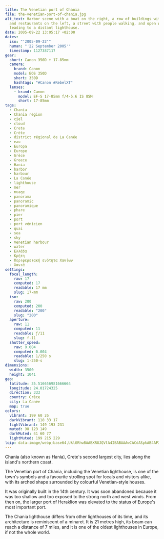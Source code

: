 ```yaml
---
title: The Venetian port of Chania
file: the-venetian-port-of-chania.jpg
alt_text: Harbor scene with a boat on the right, a row of buildings with shops
  and restaurants on the left, a street with people walking, and open water
  leading to a distant lighthouse.
date: 2005-09-22 13:05:17 +02:00
dates:
  iso: "'2005-09-22'"
  human: "'22 September 2005'"
  timestamp: 1127387117
gear:
  short: Canon 350D + 17-85mm
  camera:
    brand: Canon
    model: EOS 350D
    short: 350D
    hashtags: "#Canon #RebelXT"
  lenses:
    - brand: Canon
      model: EF-S 17-85mm f/4-5.6 IS USM
      short: 17-85mm
tags:
  - Chania
  - Chania region
  - ciel
  - cloud
  - Crete
  - Crète
  - district régional de La Canée
  - eau
  - Europa
  - Europe
  - Grèce
  - Greece
  - Hania
  - harbor
  - harbour
  - La Canée
  - lighthouse
  - mer
  - nuage
  - panorama
  - panoramic
  - panoramique
  - phare
  - pier
  - port
  - port vénicien
  - quai
  - sea
  - sky
  - Venetian harbour
  - water
  - Ελλάδα
  - Κρήτη
  - Περιφερειακή ενότητα Χανίων
  - Χανιά
settings:
  focal_length:
    raw: 17
    computed: 17
    readable: 17 mm
    slug: 17-mm
  iso:
    raw: 200
    computed: 200
    readable: "200"
    slug: "200"
  aperture:
    raw: 11
    computed: 11
    readable: ƒ/11
    slug: f-11
  shutter_speed:
    raw: 0.004
    computed: 0.004
    readable: 1/250 s
    slug: 1-250-s
dimensions:
  width: 3500
  height: 1041
geo:
  latitude: 35.516656981666664
  longitude: 24.01724325
  direction: 333
  country: Grèce
  city: La Canée
  map: true
colors:
  vibrant: 199 60 26
  darkVibrant: 118 33 17
  lightVibrant: 149 193 231
  muted: 98 123 149
  darkMuted: 41 60 77
  lightMuted: 199 215 229
lqip: data:image/webp;base64,UklGRhwBAABXRUJQVlA4IBABAAAwCACdASpkAB4AP3Gy0GG0rakmIksSkC4JQBk3j4hclXkAKxkKgU/qa8IPeNgMLzo5zHLuq1TnF83qvM8gteU8eyzoMimdJU45gAD667aOqit4xb/W/LF22fGIc7Wx5sRDIoCCdmCoU4ejW9CWnYGhmz9ozNo0H3Q70v+2YNH1oTwQcoI1v0heVWIBwim47I5NFbtysKKsYvswzMjfWtdNG+BG5jCb1oQuZwSZprImOlwRA9H5CIfkiI+5J0x1z5BNXqS7944XEHCG1EbevtgE52CV7oKZLlY1vMFeDF0bhFKQpHQiXfddhNibdasQteZtISo4qxWSwK7afe2ClKedEsNY/mF7AEu9s/cwFEiAAA==
---
```


Chania (also known as Hania), Crete's second largest city, lies along the island's northern coast.

The Venetian port of Chania, including the Venetian lighthouse, is one of the town's symbols and a favourite strolling spot for locals and visitors alike, with its arched shape surrounded by colourful Venetian-style houses.

It was originally built in the 14th century. It was soon abandoned because it was too shallow and too exposed to the strong north and west winds. From then on, the larger port of Heraklion was elevated to the status of Europe's most important port.

The Chania lighthouse differs from other lighthouses of its time, and its architecture is reminiscent of a minaret. It is 21 metres high, its beam can reach a distance of 7 miles, and it is one of the oldest lighthouses in Europe, if not the whole world.
